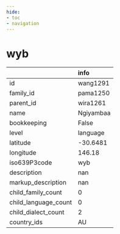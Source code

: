 ```yaml
---
hide:
- toc
- navigation
---
```

# wyb
|                      | info      |
|:---------------------|:----------|
| id                   | wang1291  |
| family_id            | pama1250  |
| parent_id            | wira1261  |
| name                 | Ngiyambaa |
| bookkeeping          | False     |
| level                | language  |
| latitude             | -30.6481  |
| longitude            | 146.18    |
| iso639P3code         | wyb       |
| description          | nan       |
| markup_description   | nan       |
| child_family_count   | 0         |
| child_language_count | 0         |
| child_dialect_count  | 2         |
| country_ids          | AU        |